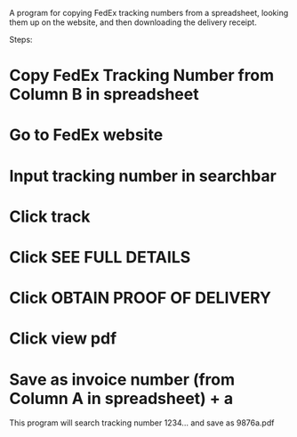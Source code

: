 A program for copying FedEx tracking numbers from a spreadsheet, looking them up on the website, and then downloading the delivery receipt. 

Steps:
# Copy FedEx Tracking Number from Column B in spreadsheet
# Go to FedEx website
# Input tracking number in searchbar
# Click track
# Click SEE FULL DETAILS
# Click OBTAIN PROOF OF DELIVERY
# Click view pdf
# Save as invoice number (from Column A in spreadsheet) + a

This program will search tracking number 1234... and save as 9876a.pdf
